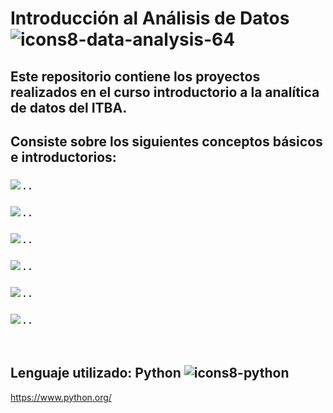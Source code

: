 # Introducción al Análisis de Datos ![icons8-data-analysis-64](https://github.com/agustinphx/Analisis_de_Datos/assets/58674979/c7b3cc20-9f51-4b03-9c60-2bd3b62250a3)

## Este repositorio contiene los proyectos realizados en el curso introductorio a la analítica de datos del ITBA.
## Consiste sobre los siguientes conceptos básicos e introductorios:
### <img src="https://img.icons8.com/plumpy/15/000000/sphere.png"/> . .
### <img src="https://img.icons8.com/plumpy/15/000000/sphere.png"/> . .
### <img src="https://img.icons8.com/plumpy/15/000000/sphere.png"/> . .
### <img src="https://img.icons8.com/plumpy/15/000000/sphere.png"/> . .
### <img src="https://img.icons8.com/plumpy/15/000000/sphere.png"/> . .
### <img src="https://img.icons8.com/plumpy/15/000000/sphere.png"/> . .
‎      ‏‏‎
## Lenguaje utilizado: Python ![icons8-python](https://github.com/agustinphx/Analisis_de_Datos/assets/58674979/9a1b9882-c9c1-4036-81a1-44d947ee4b26)

https://www.python.org/
